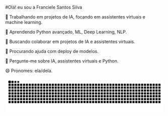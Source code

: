 #Olá! eu sou a Franciele Santos Silva

🔭 Trabalhando em projetos de IA, focando em assistentes virtuais e machine learning.

🌱 Aprendendo Python avançado, ML, Deep Learning, NLP.

👯 Buscando colaborar em projetos de IA e assistentes virtuais.

🤔 Procurando ajuda com deploy de modelos.

💬 Pergunte-me sobre IA, assistentes virtuais e Python.

😄 Pronomes: ela/dela.


<picture align="center">
  <source media="(prefers-color-scheme: dark)" srcset="https://raw.githubusercontent.com/Franciele-Santos-Silva//Franciele-Santos-Silva/a/output/github-contribution-grid-snake-dark.svg">
  <source media="(prefers-color-scheme: light)" srcset="https://raw.githubusercontent.com/Franciele-Santos-Silva//Franciele-Santos-Silva//output/github-contribution-grid-snake-dark.svg">
  <img align="center" alt="github contribution grid snake animation" src="https://raw.githubusercontent.com/Franciele-Santos-Silva//Franciele-Santos-Silva//output/github-contribution-grid-snake.svg">
</picture>
